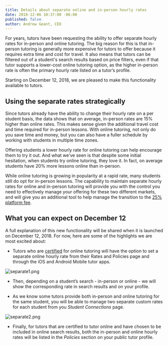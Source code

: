 ```yaml
---
title: Details about separate online and in-person hourly rates
date: 2018-12-06 10:37:00 -06:00
published: false
author: Andrew Geant, CEO
---
```


For years, tutors have been requesting the ability to offer separate hourly rates for in-person and online tutoring. The big reason for this is that in-person tutoring is generally more expensive for tutors to offer because it requires extra time and cost for travel. It also means that tutors can be filtered out of a student's search results based on price filters, even if that tutor supports a lower-cost online tutoring option, as the higher in-person rate is often the primary hourly rate listed on a tutor’s profile.  

Starting on December 12, 2018, we are pleased to make this functionality available to tutors. 

## Using the separate rates strategically 

Since tutors already have the ability to change their hourly rate on a per student basis, the data shows that on average, in-person rates are 15% higher than online rates. This makes sense given the additional travel cost and time required for in-person lessons. With online tutoring, not only do you save time and money, but you can also have a fuller schedule by working with students in multiple time zones. 

Offering students a lower hourly rate for online tutoring can help encourage them to try it out. And what we’ve seen is that despite some initial hesitation, when students try online tutoring, they love it. In fact, on average students have 20% more lessons online than in-person.

While online tutoring is growing in popularity at a rapid rate, many students still do opt for in-person lessons. The capability to maintain separate hourly rates for online and in-person tutoring will provide you with the control you need to effectively manage your offering for these two different markets, and will give you an additional tool to help manage the transition to the [25% platform fee](http://www.wyzant.com/blog/tutor/platform-fee-changes/).

## What you can expect on December 12

A full explanation of this new functionality will be shared when it is launched on December 12, 2018. For now, here are some of the highlights we are most excited about: 

* Tutors who are [certified](https://www.wyzant.com/online/approval) for online tutoring will have the option to set a separate online hourly rate from their Rates and Policies page and through the iOS and Android Mobile tutor apps.

![separate1.png](/blog/uploads/separate1.png)

* Then, depending on a student’s search - in-person or online - we will show the corresponding rate in search results and on your profile.

* As we know some tutors provide both in-person and online tutoring for the same student, you will be able to manage two separate custom rates for each student from you *Student Connections* page.

![separate2.png](/blog/uploads/separate2.png)

* Finally, for tutors that are certified to tutor online and have chosen to be included in online search results, both the in-person and online hourly rates will be listed in the *Policies* section on your public tutor profile. 